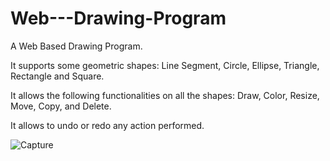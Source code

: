# Web---Drawing-Program
A Web Based Drawing Program.

It supports some geometric shapes: Line Segment, Circle, Ellipse, Triangle, Rectangle and Square.

It allows the following functionalities on all the shapes: Draw, Color, Resize, Move, Copy, and Delete.

It allows to undo or redo any action performed.

![Capture](https://user-images.githubusercontent.com/58910478/131906763-bb85ee3a-1c01-403b-af24-8f265d89a366.PNG)
